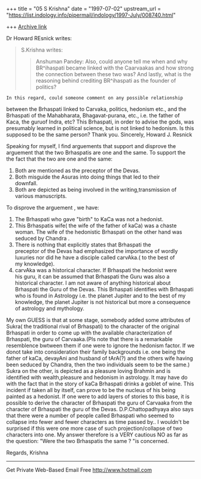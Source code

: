 +++
title = "05 S Krishna"
date = "1997-07-02"
upstream_url = "https://list.indology.info/pipermail/indology/1997-July/008740.html"

+++
[Archive link](https://list.indology.info/pipermail/indology/1997-July/008740.html)

Dr Howard REsnick writes:

>S.Krishna writes:
>>Anshuman Pandey:
>>Also, could anyone tell me when and why BR^ihaspati became linked with 
>>the Caarvaakas and how strong the connection between these two was? 
And  lastly, what is the reasoning behind crediting BR^ihaspati as the 
founder of politics?

	In this regard, could someone comment on any possible relationship 
between the Brhaspati linked to Carvaka, politics, hedonism etc., and 
the Brhaspati of the Mahabharata, Bhagavat-purana, etc., i.e. the father 
of Kaca, the guruof Indra, etc? This Brhaspati, in order to advise the 
gods, was presumably learned in political science, but is not linked to 
hedonism. Is this supposed to be the same person?
Thank you.
Sincerely,
Howard J. Resnick 


Speaking for myself, I find arguements that support and disprove the 
arguement that the two Brhaspatis are one and the same. To support the 
the fact that the two are one and the same:
1. Both are mentioned as the preceptor of the Devas.
2. Both misguide the Asuras into doing things that led to their    
downfall. 
3. Both are depicted as being involved in the writing,transmission of    
various manuscripts.

To disprove the arguement , we have:

1. The Brhaspati who gave "birth" to KaCa was not a hedonist.
2. This Brhaspatis wife( the wife of the father of kaCa) was a chaste
   woman. The wife of the hedonistic Brhaspati on the other hand was     
seduced by Chandra .
3. There is nothing that explicitly states that Brhaspati the       
preceptor of the Devas had emphasized the importance of wordly
   luxuries nor did he have a disciple called carvAka.( to the best of    
my knowledge).
4. carvAka was a historical character. If Brhaspati the hedonist were    
his guru, it can be assumed that Brhaspati the Guru was also a       
historical character. I am not aware of anything historical about
   Brhaspati the Guru of the Devas. This Brhaspati identifies with
   Brhaspati who is found in Astrology i.e. the planet Jupiter and
   to the best of my knowledge, the planet Jupiter is not historical
   but more a consequence of astrology and mythology.


My own GUESS is that at some stage, somebody added some attributes
of Sukra( the traditional rival of Brhaspati) to the character of
the original Brhaspati in order to come up with the available 
characterization of Brhaspati, the guru of Carvaaka.(Pls note that there 
is a remarkable resemblence bwtween them if one were to ignore
the hedonism factor. If we donot take into consideration their family 
backgrounds i.e. one being the father of kaCa, devayAni and husband of
tArA(?) and the others wife having been seduced by Chandra, then the two 
individuals seem to be the same.) Sukra on the other, is depicted as a 
pleasure loving Brahmin and is identified with wealth,pleasure and 
hedonism in astrology. It may have do with the fact that in the story of 
kaCa Brhaspati drinks a goblet of wine. This incident if taken all by 
itself, can prove to be the nucleus of his being painted as a hedonist. 
If one were to add layers of stories to this base, it is possible to 
derive the character of Brhaspati the guru of Carvaaka
from the character of Brhaspati the guru of the Devas.
  D.P.Chattopadhyaya also says that there were a number of people called 
Brhaspati who seemed to collapse into fewer and fewer characters as time 
passed by.. I wouldn't be surprised if this were one more case of such 
projection/collapse of two characters into one.
  My answer therefore is a VERY cautious NO as far as the question:
"Were the two Brhaspatis the same ? "is concerned.

Regards,
Krishna

_______________________________________________________
Get Private Web-Based Email Free http://www.hotmail.com




